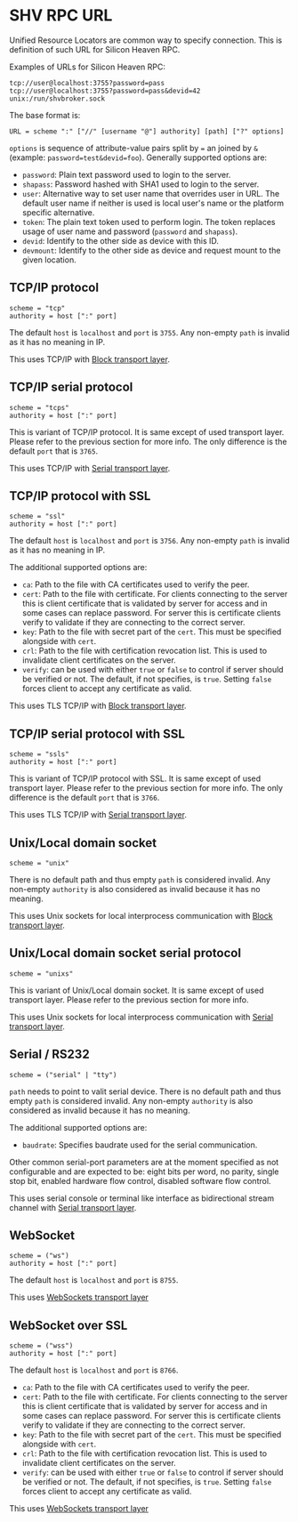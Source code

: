 # SHV RPC URL

Unified Resource Locators are common way to specify connection. This is
definition of such URL for Silicon Heaven RPC.

Examples of URLs for Silicon Heaven RPC:

```
tcp://user@localhost:3755?password=pass
tcp://user@localhost:3755?password=pass&devid=42
unix:/run/shvbroker.sock
```

The base format is:

```
URL = scheme ":" ["//" [username "@"] authority] [path] ["?" options]
```

`options` is sequence of attribute-value pairs split by `=` an joined by
`&` (example: `password=test&devid=foo`). Generally supported options are:

* `password`: Plain text password used to login to the server.
* `shapass`: Password hashed with SHA1 used to login to the server.
* `user`: Alternative way to set user name that overrides user in URL. The
  default user name if neither is used is local user's name or the platform
  specific alternative.
* `token`: The plain text token used to perform login. The token replaces usage
  of user name and password (`password` and `shapass`).
* `devid`: Identify to the other side as device with this ID.
* `devmount`: Identify to the other side as device and request mount to
  the given location.


## TCP/IP protocol

```
scheme = "tcp"
authority = host [":" port]
```

The default `host` is `localhost` and `port` is `3755`. Any non-empty `path` is
invalid as it has no meaning in IP.

This uses TCP/IP with [Block transport layer](rpctransportlayer.md#block).


## TCP/IP serial protocol

```
scheme = "tcps"
authority = host [":" port]
```

This is variant of TCP/IP protocol. It is same except of used transport layer.
Please refer to the previous section for more info. The only difference is the
default `port` that is `3765`.

This uses TCP/IP with [Serial transport layer](rpctransportlayer.md#serial).


## TCP/IP protocol with SSL

```
scheme = "ssl"
authority = host [":" port]
```

The default `host` is `localhost` and `port` is `3756`. Any non-empty `path`
is invalid as it has no meaning in IP.

The additional supported options are:

* `ca`: Path to the file with CA certificates used to verify the peer.
* `cert`: Path to the file with certificate. For clients connecting to the
  server this is client certificate that is validated by server for access and
  in some cases can replace password. For server this is certificate clients
  verify to validate if they are connecting to the correct server.
* `key`: Path to the file with secret part of the `cert`. This must be specified
  alongside with `cert`.
* `crl`: Path to the file with certification revocation list. This is used to
  invalidate client certificates on the server.
* `verify`: can be used with either `true` or `false` to control if server
  should be verified or not. The default, if not specifies, is `true`. Setting
  `false` forces client to accept any certificate as valid.

This uses TLS TCP/IP with [Block transport
layer](rpctransportlayer/stream.md#block).


## TCP/IP serial protocol with SSL

```
scheme = "ssls"
authority = host [":" port]
```

This is variant of TCP/IP protocol with SSL. It is same except of used transport
layer. Please refer to the previous section for more info. The only difference
is the default `port` that is `3766`.

This uses TLS TCP/IP with [Serial transport
layer](rpctransportlayer/stream.md#serial).


## Unix/Local domain socket

```
scheme = "unix"
```

There is no default path and thus empty `path` is considered invalid. Any
non-empty `authority` is also considered as invalid because it has no meaning.

This uses Unix sockets for local interprocess communication with [Block
transport layer](rpctransportlayer/stream.md#block).


## Unix/Local domain socket serial protocol

```
scheme = "unixs"
```

This is variant of Unix/Local domain socket. It is same except of used transport
layer. Please refer to the previous section for more info.

This uses Unix sockets for local interprocess communication with [Serial
transport layer](rpctransportlayer/stream.md#serial).


## Serial / RS232

```
scheme = ("serial" | "tty")
```

`path` needs to point to valit serial device. There is no default path and thus
empty `path` is considered invalid. Any non-empty `authority` is also considered
as invalid because it has no meaning.

The additional supported options are:

* `baudrate`: Specifies baudrate used for the serial communication.

Other common serial-port parameters are at the moment specified as not
configurable and are expected to be: eight bits per word, no parity, single stop
bit, enabled hardware flow control, disabled software flow control.

This uses serial console or terminal like interface as bidirectional stream
channel with [Serial transport layer](rpctransportlayer/stream.md#serial).

## WebSocket

```
scheme = ("ws")
authority = host [":" port]
```

The default `host` is `localhost` and `port` is `8755`.

This uses [WebSockets transport layer](rpctransportlayer/websockets.md)

## WebSocket over SSL

```
scheme = ("wss")
authority = host [":" port]
```

The default `host` is `localhost` and `port` is `8766`.

* `ca`: Path to the file with CA certificates used to verify the peer.
* `cert`: Path to the file with certificate. For clients connecting to the
  server this is client certificate that is validated by server for access and
  in some cases can replace password. For server this is certificate clients
  verify to validate if they are connecting to the correct server.
* `key`: Path to the file with secret part of the `cert`. This must be specified
  alongside with `cert`.
* `crl`: Path to the file with certification revocation list. This is used to
  invalidate client certificates on the server.
* `verify`: can be used with either `true` or `false` to control if server
  should be verified or not. The default, if not specifies, is `true`. Setting
  `false` forces client to accept any certificate as valid.

This uses [WebSockets transport layer](rpctransportlayer/websockets.md)
